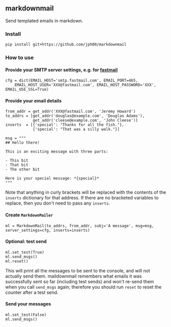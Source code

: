 ## markdownmail

Send templated emails in markdown.

### Install

```bash
pip install git+https://github.com/jph00/markdownmail
```

### How to use

#### Provide your SMTP server settings, e.g. for [fastmail](https://www.fastmail.com)

```
cfg = dict(EMAIL_HOST='smtp.fastmail.com', EMAIL_PORT=465,
    EMAIL_HOST_USER='XXX@fastmail.com', EMAIL_HOST_PASSWORD='XXX', EMAIL_USE_SSL=True)
```

#### Provide your email details

```
from_addr = get_addr('XXX@fastmail.com', 'Jeremy Howard')
to_addrs = [get_addr('douglas@example.com', 'Douglas Adams'),
            get_addr('cleese@example.com', 'John Cleese')]
inserts  = [{'special': "Thanks for all the fish."},
            {'special': "That was a silly walk."}]

msg = """
## Hello there!

This is an exciting message with three parts:

- This bit
- That bit
- The other bit

Here is your special message: *{special}*
"""
```

Note that anything in curly brackets will be replaced with the contents of the `inserts` dictionary for that address. If there are no bracketed variables to replace, then you don't need to pass any `inserts`.

#### Create `MarkdownMailer`

```
ml = MarkdownMail(to_addrs, from_addr, subj='A message', msg=msg, server_settings=cfg, inserts=inserts)
```

#### Optional: test send

```
ml.set_test(True)
ml.send_msgs()
ml.reset()
```

This will print all the messages to be sent to the console, and will not actually send them. maildownmail remembers what emails it was successfully sent so far (including test sends) and won't re-send them when you call `send_msgs` again; therefore you should run `reset` to reset the counter after a test send.

#### Send your messages

```
ml.set_test(False)
ml.send_msgs()
```
